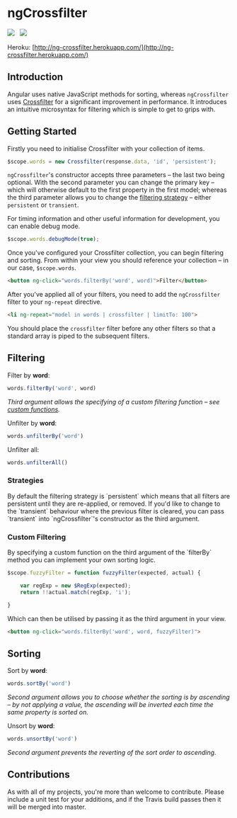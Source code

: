 ngCrossfilter
=============

<img src="https://api.travis-ci.org/Wildhoney/ngCrossfilter.png" />
&nbsp;
<img src="https://badge.fury.io/js/ng-crossfilter.png" />

Heroku: [http://ng-crossfilter.herokuapp.com/](http://ng-crossfilter.herokuapp.com/)

Introduction
-------------

Angular uses native JavaScript methods for sorting, whereas `ngCrossfilter` uses <a href="https://github.com/square/crossfilter" target="_blank">Crossfilter</a> for a significant improvement in performance. It introduces an intuitive microsyntax for filtering which is simple to get to grips with.

Getting Started
-------------

Firstly you need to initialise Crossfilter with your collection of items.

```javascript
$scope.words = new Crossfilter(response.data, 'id', 'persistent');
```

`ngCrossfilter`'s constructor accepts three parameters &ndash; the last two being optional. With the second parameter you can change the primary key &ndash; which will otherwise default to the first property in the first model; whereas the third parameter allows you to change the <a href="#custom-filtering">filtering strategy</a> &ndash; either `persistent` or `transient`.

For timing information and other useful information for development, you can enable debug mode.

```javascript
$scope.words.debugMode(true);
```

Once you've configured your Crossfilter collection, you can begin filtering and sorting. From within your view you should reference your collection &ndash; in our case, `$scope.words`.

```html
<button ng-click="words.filterBy('word', word)">Filter</button>
```

After you've applied all of your filters, you need to add the `ngCrossfilter` filter to your `ng-repeat` directive.

```html
<li ng-repeat="model in words | crossfilter | limitTo: 100">
```

You should place the `crossfilter` filter before any other filters so that a standard array is piped to the subsequent filters.

Filtering
-------------

 Filter by **word**:

 ```javascript
 words.filterBy('word', word)
 ```

 *Third argument allows the specifying of a custom filtering function &ndash; see <a href="#custom-filtering">custom functions</a>.*

 Unfilter by **word**:

 ```javascript
 words.unfilterBy('word')
 ```

 Unfilter all:

 ```javascript
 words.unfilterAll()
 ```

 <h3>Strategies</h3>
 By default the filtering strategy is `persistent` which means that all filters are persistent until they are re-applied, or removed. If you'd like to change to the `transient` behaviour where the previous filter is cleared, you can pass `transient` into `ngCrossfilter`'s constructor as the third argument.

 <h3>Custom Filtering</h3>
 By specifying a custom function on the third argument of the `filterBy` method you can implement your own sorting logic.

 ```javascript
 $scope.fuzzyFilter = function fuzzyFilter(expected, actual) {

     var regExp = new $RegExp(expected);
     return !!actual.match(regExp, 'i');

 }
 ```

 Which can then be utilised by passing it as the third argument in your view.

 ```html
 <button ng-click="words.filterBy('word', word, fuzzyFilter)">
 ```

Sorting
-------------

 Sort by **word**:

 ```javascript
 words.sortBy('word')
 ```

 *Second argument allows you to choose whether the sorting is by ascending &ndash; by not applying a value, the ascending will be inverted each time the same property is sorted on.*

 Unsort by **word**:

 ```javascript
 words.unsortBy('word')
 ```

 *Second argument prevents the reverting of the sort order to ascending.*

Contributions
-------------

As with all of my projects, you're more than welcome to contribute. Please include a unit test for your additions, and if the Travis build passes then it will be merged into master.